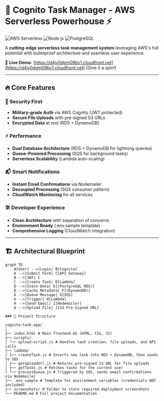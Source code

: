 # 🚀 Cognito Task Manager - AWS Serverless Powerhouse ⚡

![AWS Serverless](https://img.shields.io/badge/AWS-Serverless-orange?logo=amazon-aws&style=for-the-badge) 
![Node.js](https://img.shields.io/badge/Node.js-18.x-green?logo=node.js&style=for-the-badge) 
![PostgreSQL](https://img.shields.io/badge/PostgreSQL-RDS-blue?logo=postgresql&style=for-the-badge)

A **cutting-edge serverless task management system** leveraging AWS's full potential with bulletproof architecture and seamless user experience.

🔗 **Live Demo**: [https://d4jy0dgm09bv1.cloudfront.net](https://d4jy0dgm09bv1.cloudfront.net) (Give it a spin!)

---

## 🔥 Core Features

### 🔐 Security First
- **Military-grade Auth** via AWS Cognito (JWT protected)
- **Secure File Uploads** with pre-signed S3 URLs
- **Encrypted Data** at rest (RDS + DynamoDB)

### ⚡ Performance
- **Dual Database Architecture** (RDS + DynamoDB for lightning queries)
- **Queue-Powered Processing** (SQS for background tasks)
- **Serverless Scalability** (Lambda auto-scaling)

### 📬 Smart Notifications
- **Instant Email Confirmations** via Nodemailer
- **Decoupled Processing** (SQS consumer pattern)
- **CloudWatch Monitoring** for all services

### 🛠️ Developer Experience
- **Clean Architecture** with separation of concerns
- **Environment Ready** (.env.sample template)
- **Comprehensive Logging** (CloudWatch integration)

---

## 🏗️ Architectural Blueprint

```mermaid
graph TD
    A[User] -->|Login| B[Cognito]
    A -->|Submit Form| C[API Gateway]
    B -->|JWT| C
    C -->|Create Task| D[Lambda]
    D -->|Store Data| E[(PostgreSQL RDS)]
    D -->|Cache Metadata| F[(DynamoDB)]
    D -->|Queue Message| G[SQS]
    G -->|Trigger| H[Lambda]
    H -->|Send Email| I[Nodemailer]
    A -->|Upload File| J[S3 Pre-Signed URL]

### 📁 Project Structure

cognito-task-app/
│
├── index.html # Main frontend UI (HTML, CSS, JS)
├── scripts/
│ └── upload-script.js # Handles task creation, file uploads, and API calls
├── lambda/
│ ├── createTask.js # Inserts new task into RDS + DynamoDB, then sends to SQS
│ ├── getUploadUrl.js # Returns pre-signed S3 URL for file uploads
│ ├── getTasks.js # Fetches tasks for the current user
│ └── processQueue.js # Triggered by SQS, sends email confirmations via Nodemailer
├── .env.sample # Template for environment variables (credentials NOT included)
├── screenshots/ # Folder to store required deployment screenshots
└── README.md # Full project documentation
